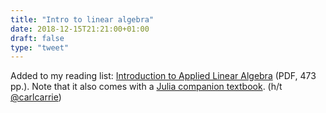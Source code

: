 ```yaml
---
title: "Intro to linear algebra"
date: 2018-12-15T21:21:00+01:00
draft: false
type: "tweet"
---
```


Added to my reading list: [Introduction to Applied Linear Algebra](http://vmls-book.stanford.edu/vmls.pdf) (PDF, 473 pp.).
Note that it also comes with a [Julia companion textbook](http://vmls-book.stanford.edu/vmls-julia-companion.pdf). (h/t [@carlcarrie](https://twitter.com/carlcarrie/status/1073835210880499712))
